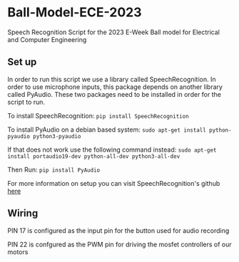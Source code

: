 # Ball-Model-ECE-2023
Speech Recognition Script for the 2023 E-Week Ball model for Electrical and Computer Engineering

## Set up

In order to run this script we use a library called SpeechRecognition. In order to use microphone inputs, this package depends on another library called PyAudio. These two packages need to be installed in order for the script to run. 

To install SpeechRecognition: 
```pip install SpeechRecognition```

To install PyAudio on a debian based system:
```sudo apt-get install python-pyaudio python3-pyaudio```

If that does not work use the following command instead:
```sudo apt-get install portaudio19-dev python-all-dev python3-all-dev```

Then Run:
```pip install PyAudio```

For more information on setup you can visit SpeechRecognition's github [here](https://github.com/Uberi/speech_recognition?undefined)

## Wiring

PIN 17 is configured as the input pin for the button used for audio recording

PIN 22 is confgured as the PWM pin for driving the mosfet controllers of our motors
